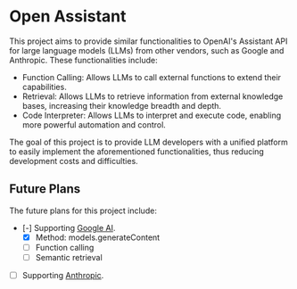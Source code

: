 # Open Assistant

This project aims to provide similar functionalities to OpenAI's Assistant API for large language models (LLMs) from other vendors, such as Google and Anthropic. These functionalities include:

* Function Calling: Allows LLMs to call external functions to extend their capabilities.
* Retrieval: Allows LLMs to retrieve information from external knowledge bases, increasing their knowledge breadth and depth.
* Code Interpreter: Allows LLMs to interpret and execute code, enabling more powerful automation and control.

The goal of this project is to provide LLM developers with a unified platform to easily implement the aforementioned functionalities, thus reducing development costs and difficulties.

## Future Plans

The future plans for this project include:

- [-] Supporting [Google AI](https://ai.google.dev/).
    - [x] Method: models.generateContent
    - [ ] Function calling
    - [ ] Semantic retrieval
- [ ] Supporting [Anthropic](https://docs.anthropic.com/).
